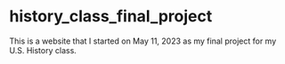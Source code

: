 # history_class_final_project
This is a website that I started on May 11, 2023 as my final project for my U.S. History class.
